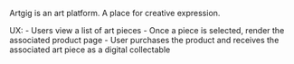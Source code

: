 Artgig is an art platform. A place for creative expression. 

UX:
    - Users view a list of art pieces 
    - Once a piece is selected, render the associated product page
    - User purchases the product and receives the associated art piece as a digital collectable 
